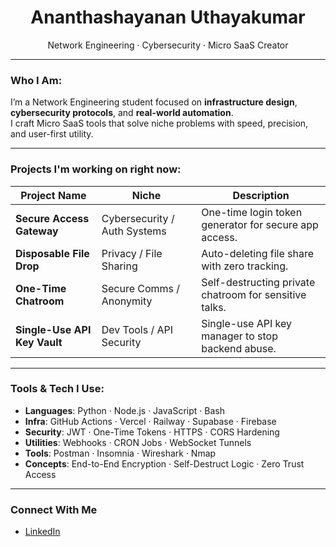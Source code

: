 <h1 align="center">Ananthashayanan Uthayakumar</h1>
<p align="center">
Network Engineering · Cybersecurity · Micro SaaS Creator
</p>

---

### Who I Am:

I’m a Network Engineering student focused on **infrastructure design**, **cybersecurity protocols**, and **real-world automation**.  
I craft Micro SaaS tools that solve niche problems with speed, precision, and user-first utility.

---

### Projects I'm working on right now:

| Project Name | Niche | Description |
|--------------|-------|--------|
| **Secure Access Gateway** | Cybersecurity / Auth Systems | One-time login token generator for secure app access. |
| **Disposable File Drop** | Privacy / File Sharing | Auto-deleting file share with zero tracking. |
| **One-Time Chatroom** | Secure Comms / Anonymity | Self-destructing private chatroom for sensitive talks. |
| **Single-Use API Key Vault** | Dev Tools / API Security | Single-use API key manager to stop backend abuse. |



---

### Tools & Tech I Use:

- **Languages**: Python · Node.js · JavaScript · Bash
- **Infra**: GitHub Actions · Vercel · Railway · Supabase · Firebase
- **Security**: JWT · One-Time Tokens · HTTPS · CORS Hardening
- **Utilities**: Webhooks · CRON Jobs · WebSocket Tunnels
- **Tools**: Postman · Insomnia · Wireshark · Nmap
- **Concepts**: End-to-End Encryption · Self-Destruct Logic · Zero Trust Access

---

### Connect With Me

- [LinkedIn](https://linkedin.com/in/ananthashayanan-uthayakumar-95656134a)
